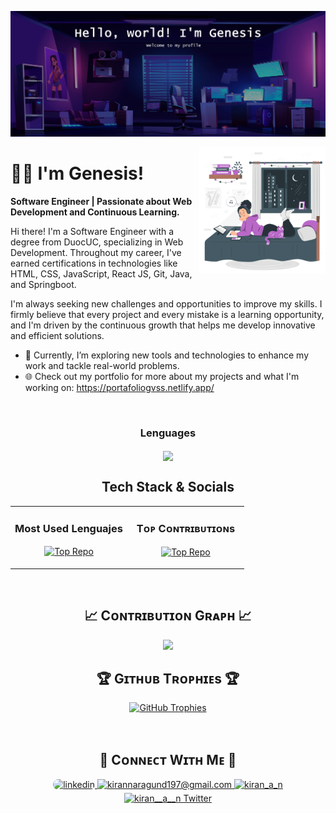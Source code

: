 ![Genesis Banner Image](https://github.com/GnesisVSS/GnesisVSS/blob/GnesisVSS-test/bedroom-banner.jpg)

<div>
  <img align="right" width="40%" src="https://github.com/GnesisVSS/GnesisVSS/blob/GnesisVSS-test/bedroom.svg">
</div>

# 👩‍💻 I'm Genesis! 
<strong> <p align="left">Software Engineer | Passionate about Web Development and Continuous Learning. </p> </strong>

Hi there! I'm a Software Engineer with a degree from DuocUC, specializing in Web Development. Throughout my career, I've earned certifications in technologies like HTML, CSS, JavaScript, React JS, Git, Java, and Springboot.

I'm always seeking new challenges and opportunities to improve my skills. I firmly believe that every project and every mistake is a learning opportunity, and I'm driven by the continuous growth that helps me develop innovative and efficient solutions.

- 🚀 Currently, I’m exploring new tools and technologies to enhance my work and tackle real-world problems.
- 🌐 Check out my portfolio for more about my projects and what I'm working on: https://portafoliogvss.netlify.app/

<br />
<h3 align="center"><strong>Lenguages</strong></h3>
<p align="center">
   <a href="https://github.com/Kiran1689">
      <img align="center" src="https://skillicons.dev/icons?i=py,java,js,html,css,react,nodejs,express,django,md,solidity,postgres,mongo,git,vscode,docker,aws,postman,supabase,linux"  />
   </a>
</p>

<h2 align="center"> Tech Stack & Socials </h2>

<table width="100%" align="center">
  <tr>
    <td width="50%">
     <h3 align="center"><strong>Most Used Lenguajes</strong></h3>
      <p align="center">
         <a href="https://github.com/Kiran1689">
           <img align="center" src="https://github-readme-stats.vercel.app/api/top-langs/?username=GnesisVSS&theme=nightowl&exclude_repo=portafolio_de_titulo&layout=compact" alt="Top Repo" />
       </a>
      </p>
    </td>
    <td width="50%">
      <h3 align="center"><strong>Tᴏᴘ Cᴏɴᴛʀɪʙᴜᴛɪᴏɴs</strong></h3>
      <p align="center">
        <a href="https://github.com/Kiran1689">
          <img align="center" src="https://github-contributor-stats.vercel.app/api?username=GnesisVSS&limit=3&theme=nightowl&show_owner=true&combine_all_yearly_contributions=true" alt="Top Repo" />
        </a>
      </p>
    </td>
    
  </tr>
</table>
<br />


<h2 align="center">📈 Cᴏɴᴛʀɪʙᴜᴛɪᴏɴ Gʀᴀᴘʜ 📈</h2>
<div align="center">
    <img src="https://github-readme-activity-graph.vercel.app/graph?username=GnesisVSS&bg_color=011627&color=79d3c3&line=c792ea&point=ffeb95&area=true&hide_border=false" border-radius="15">
</div>

<h2 align="center">🏆 Gɪᴛʜᴜʙ Tʀᴏᴘʜɪᴇs 🏆</h2>
<p align="center">
  <a href="https://github.com/GnesisVSS?tab=achievements">
    <img src="https://github-profile-trophy.vercel.app/?username=GnesisVSS&row=2&column=6&margin-w=20&margin-h=20" alt="GitHub Trophies">
  </a>
</p>
<br />
<!--Contact Section--> 

<h2 align="center">🤝 Cᴏɴɴᴇᴄᴛ Wɪᴛʜ Mᴇ 🤝 </h2>
<div align="center">
 <a href="https://www.linkedin.com/in/kiran-a-n/" target="_blank">
<img src="https://img.shields.io/badge/LinkedIn-0077B5?style=for-the-badge&logo=linkedin&logoColor=white" alt=linkedin style="margin-bottom: 5px; border-radius:25px" />
</a>
  
<a href="mailto:kirannaragund197@gmail.com" target="_blank">
<img src="https://img.shields.io/badge/Gmail-D14836?style=for-the-badge&logo=gmail&logoColor=white" alt=kirannaragund197@gmail.com mail style="margin-bottom: 5px;" />
</a>

<a href="https://www.instagram.com/kiran_a_n" target="_blank">
<img src=https://img.shields.io/badge/Instagram-E4405F?style=for-the-badge&logo=instagram&logoColor=white alt=kiran_a_n Instagram style="margin-bottom: 5px;" />
</a>

<a href="https://twitter.com/kiran__a__n" target="_blank">
<img src="https://img.shields.io/badge/Twitter-1DA1F2?style=for-the-badge&logo=twitter&logoColor=white" alt="kiran__a__n Twitter" style="margin-bottom: 5px;" />
</a>
</div>
